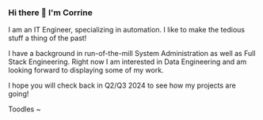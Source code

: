 ### Hi there 👋 I'm Corrine

I am an IT Engineer, specializing in automation. I like to make the tedious stuff a thing of the past!

I have a background in run-of-the-mill System Administration as well as Full Stack Engineering. Right now I am interested in Data Engineering and am looking forward to displaying some of my work.

I hope you will check back in Q2/Q3 2024 to see how my projects are going!

Toodles ~
  

<!--
**cpusillo/cpusillo** is a ✨ _special_ ✨ repository because its `README.md` (this file) appears on your GitHub profile.

Here are some ideas to get you started:

- 🔭 I’m currently working on ...
- 🌱 I’m currently learning ...
- 👯 I’m looking to collaborate on ...
- 🤔 I’m looking for help with ...
- 💬 Ask me about ...
- 📫 How to reach me: ...
- 😄 Pronouns: ...
- ⚡ Fun fact: ...
-->
